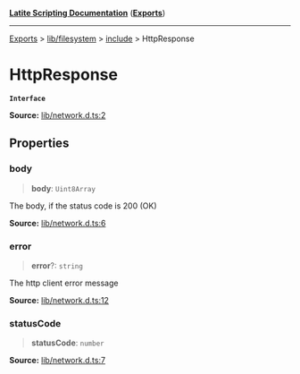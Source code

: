 [**Latite Scripting Documentation**](../../../../README.md) ([**Exports**](../../../../exports.md))

---

[Exports](../../../../exports.md) > [lib/filesystem](../../../index.md) > [include](../index.md) > HttpResponse

# HttpResponse

**`Interface`**

**Source:** [lib/network.d.ts:2](https://github.com/LatiteScripting/latitescripting.github.io/blob/35e18e6/definitions/lib/network.d.ts#L2)

## Properties

### body

> **body**: `Uint8Array`

The body, if the status code is 200 (OK)

**Source:** [lib/network.d.ts:6](https://github.com/LatiteScripting/latitescripting.github.io/blob/35e18e6/definitions/lib/network.d.ts#L6)

### error

> **error**?: `string`

The http client error message

**Source:** [lib/network.d.ts:12](https://github.com/LatiteScripting/latitescripting.github.io/blob/35e18e6/definitions/lib/network.d.ts#L12)

### statusCode

> **statusCode**: `number`

**Source:** [lib/network.d.ts:7](https://github.com/LatiteScripting/latitescripting.github.io/blob/35e18e6/definitions/lib/network.d.ts#L7)
